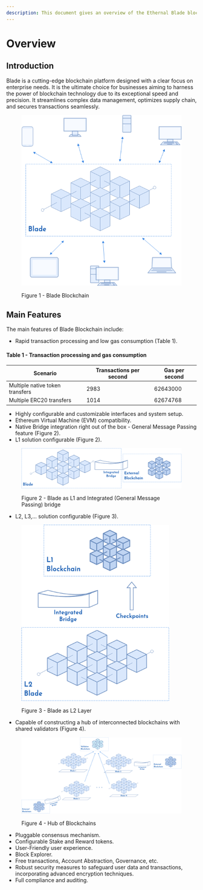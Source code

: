 ```yaml
---
description: This document gives an overview of the Ethernal Blade blockchain.
---
```


# Overview

## Introduction

Blade is a cutting-edge blockchain platform designed with a clear focus on enterprise needs. It is the ultimate choice for businesses aiming to harness the power of blockchain technology due to its exceptional speed and precision. It streamlines complex data management, optimizes supply chain, and secures transactions seamlessly.

<figure><img src=".gitbook/assets/system_architecture-v4.drawio.png" alt=""><figcaption><p>Figure 1 - Blade Blockchain</p></figcaption></figure>

## Main Features

The main features of Blade Blockchain include:

* Rapid transaction processing and low gas consumption (Table 1).

#### Table 1 - Transaction processing and gas consumption

| Scenario                        | Transactions per second | Gas per second |
| ------------------------------- | ----------------------- | -------------- |
| Multiple native token transfers | 2983                    | 62643000       |
| Multiple ERC20 transfers        | 1014                    | 62674768       |

* Highly configurable and customizable interfaces and system setup.
* Ethereum Virtual Machine (EVM) compatibility.
* Native Bridge integration right out of the box - General Message Passing feature (Figure 2).
* L1 solution configurable (Figure 2).

<figure><img src=".gitbook/assets/system_architecture-L1&#x26;IntegratedBridge.drawio.png" alt=""><figcaption><p>Figure 2 - Blade as L1 and Integrated (General Message Passing) bridge</p></figcaption></figure>

* L2, L3,... solution configurable (Figure 3).

<figure><img src=".gitbook/assets/system_architecture-L2.drawio.png" alt="" width="391"><figcaption><p>Figure 3 - Blade as L2 Layer</p></figcaption></figure>

* Capable of constructing a hub of interconnected blockchains with shared validators (Figure 4).

<figure><img src=".gitbook/assets/system_architecture-Hub.drawio.png" alt=""><figcaption><p>Figure 4 - Hub of Blockchains</p></figcaption></figure>

* Pluggable consensus mechanism.
* Configurable Stake and Reward tokens.
* User-Friendly user experience.
* Block Explorer.
* Free transactions, Account Abstraction, Governance, etc.
* Robust security measures to safeguard user data and transactions, incorporating advanced encryption techniques.
* Full compliance and auditing.
